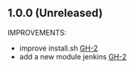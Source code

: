 ## 1.0.0 (Unreleased)

IMPROVEMENTS:

- improve install.sh [GH-2]( https://github.com/terraform-alicloud-modules/terraform-alicloud-jenkins/pull/2)
- add a new module jenkins [GH-2]( https://github.com/terraform-alicloud-modules/terraform-alicloud-jenkins/pull/2)